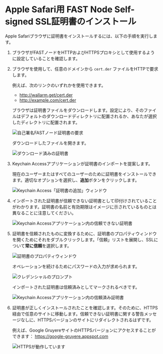 [img-cert-request]:         ../../../images/fast/ssl/common/browsers-ssl/safari-ssl/s-certificate-request.png
[img-downloaded-cert]:      ../../../images/fast/ssl/common/browsers-ssl/safari-ssl/s-downloaded-certificate.png
[img-keychain-import]:      ../../../images/fast/ssl/common/browsers-ssl/safari-ssl/s-keychain-prompt.png
[img-untrusted-cert]:       ../../../images/fast/ssl/common/browsers-ssl/safari-ssl/s-keychain-untrusted-certificate.png
[img-cert-properties]:      ../../../images/fast/ssl/common/browsers-ssl/safari-ssl/s-keychain-certificate-properties.png
[img-credentials-prompt]:   ../../../images/fast/ssl/common/browsers-ssl/safari-ssl/s-keychain-credentials-prompt.png
[img-trusted-cert]:         ../../../images/fast/ssl/common/browsers-ssl/safari-ssl/s-keychain-trusted-certificate.png
[img-https-ok]:             ../../../images/fast/ssl/common/browsers-ssl/safari-ssl/s-https-ok.png

#   Apple Safari用 FAST Node Self-signed SSL証明書のインストール

Apple Safariブラウザに証明書をインストールするには、以下の手順を実行します。

1.  ブラウザがFASTノードをHTTPおよびHTTPSプロキシとして使用するように設定していることを確認します。

2.  ブラウザを使用して、任意のドメインから `cert.der` ファイルをHTTPで要求します。

    例えば、次のリンクのいずれかを使用できます。

    * <http://wallarm.get/cert.der>
    * <http://example.com/cert.der>

    ブラウザは証明書ファイルをダウンロードします。設定により、そのファイルはデフォルトのダウンロードディレクトリに配置されるか、あなたが選択したディレクトリに配置されます。
    
    ![自己署名FASTノード証明書の要求][img-cert-request]
    
    ダウンロードしたファイルを開きます。

    ![ダウンロード済みの証明書][img-downloaded-cert]

3.  Keychain Accessアプリケーションが証明書のインポートを提案します。

    現在のユーザーまたはすべてのユーザーのために証明書をインストールできます。適切なオプションを選択し、**追加**ボタンをクリックします。

    ![Keychain Access「証明書の追加」ウィンドウ][img-keychain-import]

4.  インポートされた証明書が信頼できない証明書として印付けされていることがわかります。証明書の名前と有効期限はイメージに示されているものとは異なることに注意してください。

    ![Keychain Accessアプリケーション内の信頼できない証明書][img-untrusted-cert]

5.  証明書を信頼されたものに変換するために、証明書のプロパティウィンドウを開くためにそれをダブルクリックします。「信頼」リストを展開し、SSLについて**常に信頼**を選択します。

    ![証明書のプロパティウィンドウ][img-cert-properties]

    オペレーションを続けるためにパスワードの入力が求められます。

    ![クレデンシャルのプロンプト][img-credentials-prompt]

    インポートされた証明書は信頼済みとしてマークされるべきです。
    
    ![Keychain Accessアプリケーション内の信頼済み証明書][img-trusted-cert]

6.  証明書が正しくインストールされたことを確認します。そのために、HTTPS経由で任意のサイトに移動します。信頼できない証明書に関する警告メッセージなしに、HTTPSバージョンのサイトにリダイレクトされるはずです。

    例えば、Google GruyereサイトのHTTPSバージョンにアクセスすることができます：
    <https://google-gruyere.appspot.com>

    ![HTTPSが動作しています][img-https-ok]